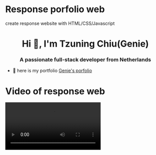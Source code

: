 # Response porfolio web

create response website with HTML/CSS/Javascript

<h1 align="center">Hi 👋, I'm Tzuning Chiu(Genie)</h1>
<h3 align="center">A passionate full-stack developer from Netherlands </h3>

- 💼 here is my portfolio [Genie's porfolio](http://genie-portfolio.herokuapp.com/src/)

# Video of response web
![](https://user-images.githubusercontent.com/80203988/160700634-d74f306d-2197-4300-89f3-12a4136d8bc7.mov)
